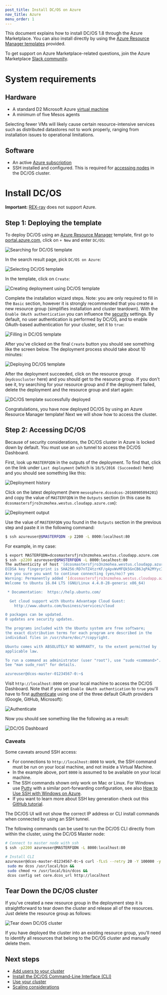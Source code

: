 ```yaml
---
post_title: Install DC/OS on Azure
nav_title: Azure
menu_order: 1
---
```


This document explains how to install DC/OS 1.8 through the Azure Marketplace. You can also install directly by using the [Azure Resource Manager templates](https://downloads.dcos.io/dcos/stable/azure.html) provided.

To get support on Azure Marketplace-related questions, join the Azure Marketplace [Slack community](http://join.marketplace.azure.com).

# System requirements

## Hardware

- A standard D2 Microsoft Azure [virtual machine](https://azure.microsoft.com/en-us/pricing/details/virtual-machines/)
- A minimum of five Mesos agents

Selecting fewer VMs will likely cause certain resource-intensive services such as distributed datastores not to work properly, ranging from installation issues to operational limitations.

## Software

- An active [Azure subscription](https://azure.microsoft.com/en-us/pricing/purchase-options/)
- SSH installed and configured. This is required for [accessing nodes](/docs/1.8/administration/access-node/) in the DC/OS cluster.

# Install DC/OS

**Important:** [REX-ray](https://github.com/codedellemc/rexray/issues/528) does not support Azure.

## Step 1: Deploying the template

To deploy DC/OS using an [Azure Resource Manager](https://azure.microsoft.com/en-us/documentation/articles/resource-group-overview/) template, first go to [portal.azure.com](https://portal.azure.com/), click on `+ New` and enter `DC/OS`:

![Searching for DC/OS template](../img/dcos-azure-marketplace-step1a.png)

In the search result page, pick `DC/OS on Azure`:

![Selecting DC/OS template](../img/dcos-azure-marketplace-step1b.png)

In the template, click on `Create`:

![Creating deployment using DC/OS template](../img/dcos-azure-marketplace-step1c.png)

Complete the installation wizard steps. Note: you are only required to fill in the `Basic` section, however it is strongly recommended that you create a new resource group (simplifies installation and cluster teardown). With the `Enable OAuth authentication` you can influence the [security](/docs/1.8/administration/id-and-access-mgt/) settings. By default, no user authentication is performed by DC/OS, and to enable OAuth-based authentication for your cluster, set it to `true`:

![Filling in DC/OS template](../img/dcos-azure-marketplace-step1d.png)

After you've clicked on the final `Create` button you should see something like the screen below. The deployment process should take about 10 minutes:

![Deploying DC/OS template](../img/dcos-azure-marketplace-step1e.png)

After the deployment succeeded, click on the resource group (`mydcoscluster` here) and you should get to the resource group. If you don't see it, try searching for your resource group and if the deployment failed, delete the deployment and the resource group and start again:

![DC/OS template successfully deployed](../img/dcos-azure-marketplace-step1f.png)

Congratulations, you have now deployed DC/OS by using an Azure Resource Manager template! Next we will show how to access the cluster.

## Step 2: Accessing DC/OS

Because of security considerations, the DC/OS cluster in Azure is locked down by default. You must use an `ssh` tunnel to access the DC/OS Dashboard.

First, look up `MASTERFQDN` in the outputs of the deployment. To find that, click on the link under `Last deployment` (which is `10/5/2016 (Succeeded)` here) and you should see something like this:

![Deployment history](../img/dcos-azure-marketplace-step2a.png)

Click on the latest deployment (here `mesosphere.dcosdcos-20160905094201`) and copy the value of `MASTERFQDN` in the `Outputs` section (in this case its `dcosmastersfjro3nzmohea.westus.cloudapp.azure.com`):

![Deployment output](../img/dcos-azure-marketplace-step2b.png)

Use the value of `MASTERFQDN` you found in the `Outputs` section in the previous step and paste it in the following command:

```bash
$ ssh azureuser@$MASTERFQDN -p 2200 -L 8000:localhost:80
```

For example, in my case:

```bash
$ export MASTERFQDN=dcosmastersfjro3nzmohea.westus.cloudapp.azure.com
$ ssh -p2200 azureuser@$MASTERFQDN -L 8000:localhost:80
The authenticity of host '[dcosmastersfjro3nzmohea.westus.cloudapp.azure.com]:2200 ([23.101.195.125]:2200)' can't be established.
ECDSA key fingerprint is SHA256:RD7nTZ4tzrKF/g4pvWvMFQk5GnCB6JqPA2MYycIoGGM.
Are you sure you want to continue connecting (yes/no)? yes
Warning: Permanently added '[dcosmastersfjro3nzmohea.westus.cloudapp.azure.com]:2200,[23.101.195.125]:2200' (ECDSA) to the list of known hosts.
Welcome to Ubuntu 16.04 LTS (GNU/Linux 4.4.0-28-generic x86_64)

 * Documentation:  https://help.ubuntu.com/

  Get cloud support with Ubuntu Advantage Cloud Guest:
    http://www.ubuntu.com/business/services/cloud

0 packages can be updated.
0 updates are security updates.

The programs included with the Ubuntu system are free software;
the exact distribution terms for each program are described in the
individual files in /usr/share/doc/*/copyright.

Ubuntu comes with ABSOLUTELY NO WARRANTY, to the extent permitted by
applicable law.

To run a command as administrator (user "root"), use "sudo <command>".
See "man sudo_root" for details.

azureuser@dcos-master-01234567-0:~$
```

Visit `http://localhost:8000` on your local machine to access the DC/OS Dashboard. Note that if you set `Enable OAuth authentication` to `true` you'll have to first [authenticate](/docs/1.8/administration/id-and-access-mgt/managing-authentication/) using one of the three default OAuth providers (Google, GitHub, Microsoft):

![Authenticate](../img/dcos-azure-marketplace-step2c.png)

Now you should see something like the following as a result:

![DC/OS Dashboard](../img/dcos-azure-marketplace-step2d.png)

### Caveats

Some caveats around SSH access:

- For connections to `http://localhost:8000` to work, the SSH command must be run on your local machine, and not inside a Virtual Machine.
- In the example above, port `8000` is assumed to be available on your local machine.
- The SSH commands shown only work on Mac or Linux. For Windows use [Putty](http://www.chiark.greenend.org.uk/~sgtatham/putty/download.html) with a similar port-forwarding configuration, see also [How to Use SSH with Windows on Azure](https://azure.microsoft.com/en-us/documentation/articles/virtual-machines-linux-ssh-from-windows/).
- If you want to learn more about SSH key generation check out this [GitHub tutorial](https://help.github.com/articles/generating-a-new-ssh-key-and-adding-it-to-the-ssh-agent/).

The DC/OS UI will not show the correct IP address or CLI install commands when connected by using an SSH tunnel.

The following commands can be used to run the DC/OS CLI directly from within the cluster, using the DC/OS Master node:

```bash
# Connect to master node with ssh
$ ssh -p2200 azureuser@MASTERFQDN -L 8000:localhost:80

# Install CLI
azureuser@dcos-master-01234567-0:~$ curl -fLsS --retry 20 -Y 100000 -y 60 https://downloads.dcos.io/binaries/cli/linux/x86-64/dcos-1.8/dcos -o dcos && 
 sudo mv dcos /usr/local/bin && 
 sudo chmod +x /usr/local/bin/dcos && 
 dcos config set core.dcos_url http://localhost
```

## Tear Down the DC/OS cluster

If you've created a new resource group in the deployment step it is straightforward to tear down the cluster and release all of the resources. Just delete the resource group as follows:

![Tear down DC/OS cluster](../img/dcos-azure-marketplace-step2e.png)

If you have deployed the cluster into an existing resource group, you'll need to identify all resources that belong to the DC/OS cluster and manually delete them.

## Next steps

- [Add users to your cluster][10]
- [Install the DC/OS Command-Line Interface (CLI)][1]
- [Use your cluster][4]
- [Scaling considerations][3]

[1]: /docs/1.8/usage/cli/install/
[3]: https://azure.microsoft.com/en-us/documentation/articles/best-practices-auto-scaling/
[4]: /docs/1.8/usage/
[10]: /docs/1.8/administration/id-and-access-mgt/user-management/
